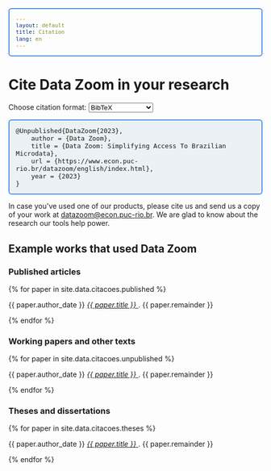 ```yaml
---
layout: default
title: Citation
lang: en
---
```


<style>
#output pre { display: none; }
#output pre#bibtex { display: block; }

pre {
  border: 2px solid #4A90E2; /* Blue border, change color as you like */
  border-radius: 6px;         /* Rounded corners */
  padding: 1em;               /* Space inside the border */
  background-color: #ecf1f5; /* Light blue background */
  font-family: monospace;
  font-size: 0.9em;
  white-space: pre-wrap;  /* wraps long lines */
  word-wrap: break-word;  /* breaks long words if needed */  
}
</style>

# Cite Data Zoom in your research

<div id="output" class="scroll-box">

  <label for="citation">Choose citation format:</label>
  <select id="citation">
    <option value="bibtex" selected>BibTeX</option>
    <option value="abnt">ABNT (NBR6023)</option>
    <option value="apa">APA</option>
    <option value="mla">MLA</option>
  </select>
  
<pre id="bibtex" style="display: block;">@Unpublished{DataZoom{2023}, 
    author = {Data Zoom},
    title = {Data Zoom: Simplifying Access To Brazilian Microdata},
    url = {https://www.econ.puc-rio.br/datazoom/english/index.html},
    year = {2023}
}</pre>

<pre id="abnt">Data Zoom (2023). Data Zoom: Simplifying Access To Brazilian Microdata. https://www.econ.puc-rio.br/datazoom/index.html</pre>

<pre id="apa">Data Zoom. (2023). Data Zoom: Simplifying access to Brazilian microdata. Retrieved from https://www.econ.puc-rio.br/datazoom/english/index.html</pre>

<pre id="mla">Data Zoom. Data Zoom: Simplifying Access to Brazilian Microdata. 2023, https://www.econ.puc-rio.br/datazoom/english/index.html.</pre>
  </div>

In case you've used one of our products, please cite us and send us a copy of your work at <a href="mailto:datazoom@econ.puc-rio.br">datazoom@econ.puc-rio.br</a>. We are glad to know about the research our tools help power.

## Example works that used Data Zoom

<div class="scroll-box">
  <h3> Published articles </h3>
  {% for paper in site.data.citacoes.published %}
    <p>
      {{ paper.author_date }}
      <a href="{{ paper.link }}" target="_blank" rel="noopener noreferrer">
        <em>{{ paper.title }}</em>
      </a>.
    {{ paper.remainder }}
    </p>
  {% endfor %}
  <h3> Working papers and other texts </h3>
  {% for paper in site.data.citacoes.unpublished %}
    <p>
      {{ paper.author_date }}
      <a href="{{ paper.link }}" target="_blank" rel="noopener noreferrer">
        <em>{{ paper.title }}</em>
      </a>.
    {{ paper.remainder }}
    </p>
  {% endfor %}
  <h3> Theses and dissertations </h3>
  {% for paper in site.data.citacoes.theses %}
    <p>
      {{ paper.author_date }}
      <a href="{{ paper.link }}" target="_blank" rel="noopener noreferrer">
        <em>{{ paper.title }}</em>
      </a>.
    {{ paper.remainder }}
    </p>
  {% endfor %}  
</div>

<script>
document.addEventListener("DOMContentLoaded", function () {
  const citationSelect = document.getElementById("citation");
  const formats = ["bibtex", "abnt", "apa", "mla"];

  citationSelect.addEventListener("change", () => {
    const selected = citationSelect.value;
    formats.forEach(id => {
      document.getElementById(id).style.display = "none";
    });
    if (selected) {
      document.getElementById(selected).style.display = "block";
    }
  });
});
</script>

          
